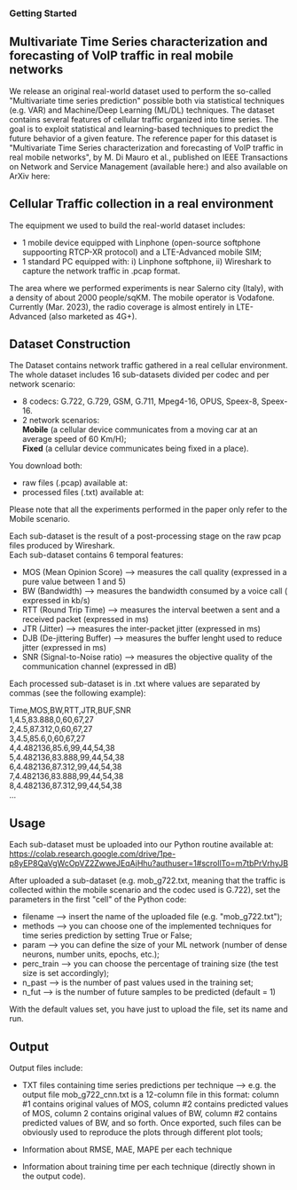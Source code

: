 ### Getting Started

## Multivariate Time Series characterization and forecasting of VoIP traffic in real mobile networks

We release an original real-world dataset used to perform the so-called "Multivariate time series prediction" possible both via statistical techniques (e.g. VAR) and Machine/Deep Learning (ML/DL) techniques. The dataset contains several features of cellular traffic organized into time series. The goal is to exploit statistical and learning-based techniques to predict the future behavior of a given feature. The reference paper for this dataset is "Multivariate Time Series characterization and forecasting of VoIP traffic in real mobile networks", by M. Di Mauro et al., published on IEEE Transactions on Network and Service Management (available here:) and also available on ArXiv here: 

## Cellular Traffic collection in a real environment

The equipment we used to build the real-world dataset includes:
- 1 mobile device equipped with Linphone (open-source softphone suppoorting RTCP-XR protocol) and a LTE-Advanced mobile SIM;
- 1 standard PC equipped with: i) Linphone softphone, ii) Wireshark to capture the network traffic in .pcap format.

The area where we performed experiments is near Salerno city (Italy), with a density of about 2000 people/sqKM.
The mobile operator is Vodafone. Currently (Mar. 2023), the radio coverage is almost entirely in LTE-Advanced (also marketed as 4G+).

## Dataset Construction

The Dataset contains network traffic gathered in a real cellular environment.  
The whole dataset includes 16 sub-datasets divided per codec and per network scenario:
- 8 codecs: G.722, G.729, GSM, G.711, Mpeg4-16, OPUS, Speex-8, Speex-16.
- 2 network scenarios:  
   **Mobile** (a cellular device communicates from a moving car at an average speed of 60 Km/H);  
   **Fixed** (a cellular device communicates being fixed in a place).

You download both:
- raw files (.pcap) available at:
- processed files (.txt) available at: 

Please note that all the experiments performed in the paper only refer to the Mobile scenario.

Each sub-dataset is the result of a post-processing stage on the raw pcap files produced by Wireshark.  
Each sub-dataset contains 6 temporal features:
- MOS (Mean Opinion Score) --> measures the call quality (expressed in a pure value between 1 and 5)
- BW (Bandwidth) --> measures the bandwidth consumed by a voice call ( expressed in kb/s)
- RTT (Round Trip Time) --> measures the interval beetwen a sent and a received packet (expressed in ms)
- JTR (Jitter) --> measures the inter-packet jitter (expressed in ms)
- DJB (De-jittering Buffer) --> measures the buffer lenght used to reduce jitter (expressed in ms)
- SNR (Signal-to-Noise ratio) --> measures the objective quality of the communication channel (expressed in dB)

Each processed sub-dataset is in .txt where values are separated by commas (see the following example): 

Time,MOS,BW,RTT,JTR,BUF,SNR  
1,4.5,83.888,0,60,67,27  
2,4.5,87.312,0,60,67,27  
3,4.5,85.6,0,60,67,27  
4,4.482136,85.6,99,44,54,38  
5,4.482136,83.888,99,44,54,38  
6,4.482136,87.312,99,44,54,38  
7,4.482136,83.888,99,44,54,38  
8,4.482136,87.312,99,44,54,38  
...

## Usage

Each sub-dataset must be uploaded into our Python routine available at:  
https://colab.research.google.com/drive/1pe-p8yEP8QaVgWcOpVZ2ZwweJEqAjHhu?authuser=1#scrollTo=m7tbPrVrhyJB

After uploaded a sub-dataset (e.g. mob_g722.txt, meaning that the traffic is collected within the mobile scenario and the codec used is G.722), set the parameters in the first "cell" of the Python code:  

- filename --> insert the name of the uploaded file (e.g. "mob_g722.txt");
- methods --> you can choose one of the implemented techniques for time series prediction by setting True or False;
- param --> you can define the size of your ML network (number of dense neurons, number units, epochs, etc.);
- perc_train --> you can choose the percentage of training size (the test size is set accordingly);
- n_past --> is the number of past values used in the training set;
- n_fut --> is the number of future samples to be predicted (default = 1)

With the default values set, you have just to upload the file, set its name and run.

## Output

Output files include:  

- TXT files containing time series predictions per technique --> e.g. the output file mob_g722_cnn.txt is a 12-column file in this format: column #1 contains original values of MOS, column #2 contains predicted values of MOS, column 2 contains original values of BW, column #2 contains predicted values of BW, and so forth. Once exported, such files can be obviously used to reproduce the plots through different plot tools;
 
- Information about RMSE, MAE, MAPE per each technique

- Information about training time per each technique (directly shown in the output code).

